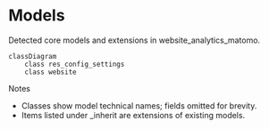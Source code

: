 # Models

Detected core models and extensions in website_analytics_matomo.

```mermaid
classDiagram
    class res_config_settings
    class website
```

Notes
- Classes show model technical names; fields omitted for brevity.
- Items listed under _inherit are extensions of existing models.
